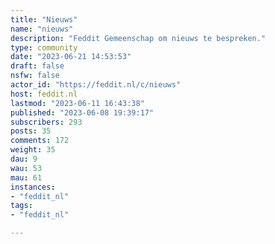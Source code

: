 ```yaml
---
title: "Nieuws" 
name: "nieuws"
description: "Feddit Gemeenschap om nieuws te bespreken."
type: community
date: "2023-06-21 14:53:53"
draft: false
nsfw: false
actor_id: "https://feddit.nl/c/nieuws"
host: feddit.nl
lastmod: "2023-06-11 16:43:38"
published: "2023-06-08 19:39:17"
subscribers: 293
posts: 35
comments: 172
weight: 35
dau: 9
wau: 53
mau: 61
instances:
- "feddit_nl"
tags: 
- "feddit_nl"

---
```

